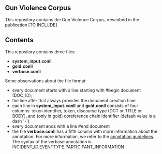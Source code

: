 ## Gun Violence Corpus

This repository contains the Gun Violence Corpus, described in the publication
[TO INCLUDE]

## Contents

This repository contains three files:
* **system_input.conll**
* **gold.conll**
* **verbose.conll**

Some observations about the file format:
* every document starts with a line starting with #begin document (DOC_ID);
* the line after that always provides the document creation time.
* each line in **system_input.conll** and **gold.conll** consists of four columns: token identifier, token, discourse type (DCT or TITLE or BODY), and (only in gold) coreference chain identifier (default value is a dash '-')
* every document ends with a line #end document
* the file **verbose.conll** has a fifth column with more information about the annotation. For more information, we refer to the [annotation guidelines](https://docs.google.com/document/d/1Pkrg_uZcD8l04bilCRSrC5vHpl_HTyDqcuXBY2Dq_GI/edit?usp=sharing). 
The syntax of the verbose annotation is INCIDENT_ID.EVENTTYPE.PARTICIPANT_INFORMATION